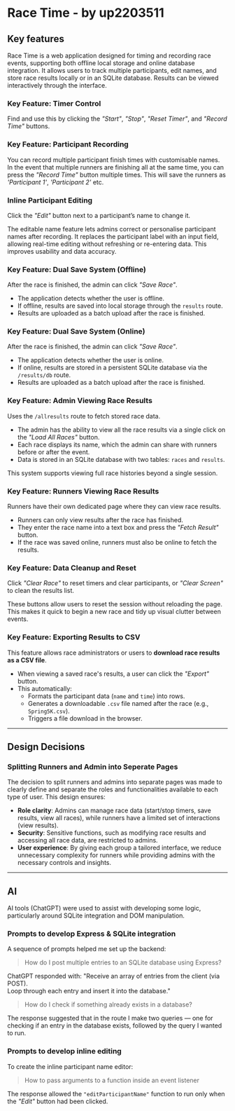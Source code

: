 # Race Time - by up2203511

## Key features
Race Time is a web application designed for timing and recording race events, supporting both offline local storage and online database integration. It allows users to track multiple participants, edit names, and store race results locally or in an SQLite database. Results can be viewed interactively through the interface.

### Key Feature: Timer Control
Find and use this by clicking the *"Start"*, *"Stop"*, *"Reset Timer"*, and *"Record Time"* buttons.

### Key Feature: Participant Recording
You can record multiple participant finish times with customisable names.  
In the event that multiple runners are finishing all at the same time, you can press the *"Record Time"* button multiple times. This will save the runners as *'Participant 1'*, *'Participant 2'* etc.

### Inline Participant Editing
Click the *"Edit"* button next to a participant’s name to change it.

The editable name feature lets admins correct or personalise participant names after recording. It replaces the participant label with an input field, allowing real-time editing without refreshing or re-entering data. This improves usability and data accuracy.

### Key Feature: Dual Save System (Offline)
After the race is finished, the admin can click *"Save Race"*.

- The application detects whether the user is offline.
- If offline, results are saved into local storage through the `results` route.
- Results are uploaded as a batch upload after the race is finished.

### Key Feature: Dual Save System (Online)
After the race is finished, the admin can click *"Save Race"*.

- The application detects whether the user is online.
- If online, results are stored in a persistent SQLite database via the `/results/db` route.
- Results are uploaded as a batch upload after the race is finished.

### Key Feature: Admin Viewing Race Results
Uses the `/allresults` route to fetch stored race data.

- The admin has the ability to view all the race results via a single click on the *"Load All Races"* button.
- Each race displays its name, which the admin can share with runners before or after the event.
- Data is stored in an SQLite database with two tables: `races` and `results`.

This system supports viewing full race histories beyond a single session.

### Key Feature: Runners Viewing Race Results
Runners have their own dedicated page where they can view race results.

- Runners can only view results after the race has finished.
- They enter the race name into a text box and press the *"Fetch Result"* button.
- If the race was saved online, runners must also be online to fetch the results.

### Key Feature: Data Cleanup and Reset
Click *"Clear Race"* to reset timers and clear participants, or *"Clear Screen"* to clean the results list.

These buttons allow users to reset the session without reloading the page. This makes it quick to begin a new race and tidy up visual clutter between events.

### Key Feature: Exporting Results to CSV
This feature allows race administrators or users to **download race results as a CSV file**.

- When viewing a saved race's results, a user can click the *"Export"* button.
- This automatically:
  - Formats the participant data (`name` and `time`) into rows.
  - Generates a downloadable `.csv` file named after the race (e.g., `Spring5K.csv`).
  - Triggers a file download in the browser.

---

## Design Decisions

### Splitting Runners and Admin into Seperate Pages
The decision to split runners and admins into separate pages was made to clearly define and separate the roles and functionalities available to each type of user. This design ensures:
- **Role clarity**: Admins can manage race data (start/stop timers, save results, view all races), while runners have a limited set of interactions (view results).
- **Security**: Sensitive functions, such as modifying race results and accessing all race data, are restricted to admins.
- **User experience**: By giving each group a tailored interface, we reduce unnecessary complexity for runners while providing admins with the necessary controls and insights.

---

## AI
AI tools (ChatGPT) were used to assist with developing some logic, particularly around SQLite integration and DOM manipulation.

### Prompts to develop Express & SQLite integration
A sequence of prompts helped me set up the backend:

> How do I post multiple entries to an SQLite database using Express?

ChatGPT responded with:
"Receive an array of entries from the client (via POST).  
Loop through each entry and insert it into the database."

> How do I check if something already exists in a database?

The response suggested that in the route I make two queries — one for checking if an entry in the database exists, followed by the query I wanted to run.

### Prompts to develop inline editing
To create the inline participant name editor:

> How to pass arguments to a function inside an event listener

The response allowed the `"editParticipantName"` function to run only when the *"Edit"* button had been clicked.
